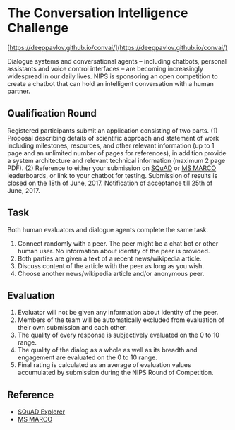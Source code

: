 # The Conversation Intelligence Challenge


[https://deeppavlov.github.io/convai/](https://deeppavlov.github.io/convai/)


Dialogue systems and conversational agents – including chatbots, personal assistants and voice control interfaces – are becoming increasingly widespread in our daily lives. NIPS is sponsoring an open competition to create a chatbot that can hold an intelligent conversation with a human partner.


## Qualification Round


Registered participants submit an application consisting of two parts. (1) Proposal describing details of scientific approach and statement of work including milestones, resources, and other relevant information (up to 1 page and an unlimited number of pages for references), in addition provide a system architecture and relevant technical information (maximum 2 page PDF). (2) Reference to either your submission on [SQuAD](https://rajpurkar.github.io/SQuAD-explorer/) or [MS MARCO](http://www.msmarco.org/) leaderboards, or link to your chatbot for testing. Submission of results is closed on the 18th of June, 2017. Notification of acceptance till 25th of June, 2017.


## Task


Both human evaluators and dialogue agents complete the same task.

1. Connect randomly with a peer. The peer might be a chat bot or other human user. No information about identity of the peer is provided.
2. Both parties are given a text of a recent news/wikipedia article.
3. Discuss content of the article with the peer as long as you wish.
4. Choose another news/wikipedia article and/or anonymous peer.

## Evaluation


1. Evaluator will not be given any information about identity of the peer.
2. Members of the team will be automatically excluded from evaluation of their own submission and each other.
3. The quality of every response is subjectively evaluated on the 0 to 10 range.
4. The quality of the dialog as a whole as well as its breadth and engagement are evaluated on the 0 to 10 range.
5. Final rating is calculated as an average of evaluation values accumulated by submission during the NIPS Round of Competition.


## Reference

- [SQuAD Explorer](https://rajpurkar.github.io/SQuAD-explorer/)
- [MS MARCO](http://www.msmarco.org/)
